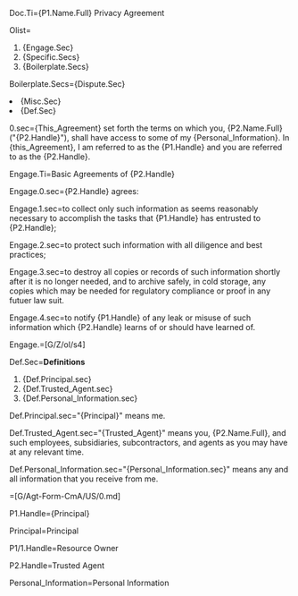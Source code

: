 Doc.Ti={P1.Name.Full} Privacy Agreement

Olist=<ol><li>{Engage.Sec}<li>{Specific.Secs}<li>{Boilerplate.Secs}</ol>

Boilerplate.Secs={Dispute.Sec}<li>{Misc.Sec}<li>{Def.Sec}</ol>

0.sec={This_Agreement} set forth the terms on which you, {P2.Name.Full} ("{P2.Handle}"), shall have access to some of my {Personal_Information}.  In {this_Agreement}, I am referred to as the {P1.Handle} and you are referred to as the {P2.Handle}.

Engage.Ti=Basic Agreements of {P2.Handle}

Engage.0.sec={P2.Handle} agrees:

Engage.1.sec=to collect only such information as seems reasonably necessary to accomplish the tasks that {P1.Handle} has entrusted to {P2.Handle};

Engage.2.sec=to protect such information with all diligence and best practices;

Engage.3.sec=to destroy all copies or records of such information shortly after it is no longer needed, and to archive safely, in cold storage, any copies which may be needed for regulatory compliance or proof in any futuer law suit.

Engage.4.sec=to notify {P1.Handle} of any leak or misuse of such information which {P2.Handle} learns of or should have learned of. 

Engage.=[G/Z/ol/s4]


Def.Sec=<b>Definitions</b><ol><li>{Def.Principal.sec}<li>{Def.Trusted_Agent.sec}<li>{Def.Personal_Information.sec}</ol>

Def.Principal.sec="{Principal}" means me.

Def.Trusted_Agent.sec="{Trusted_Agent}" means you, {P2.Name.Full}, and such employees, subsidiaries, subcontractors, and agents as you may have at any relevant time. 

Def.Personal_Information.sec="{Personal_Information.sec}" means any and all information that you receive from me. 

=[G/Agt-Form-CmA/US/0.md]



P1.Handle={Principal}

Principal=<span class="DefinedTerm">Principal</span>

P1/1.Handle=<span class="DefinedTerm">Resource Owner</span>

P2.Handle=<span class="DefinedTerm">Trusted Agent</span>

Personal_Information=<span class="DefinedTerm">Personal Information</span>
